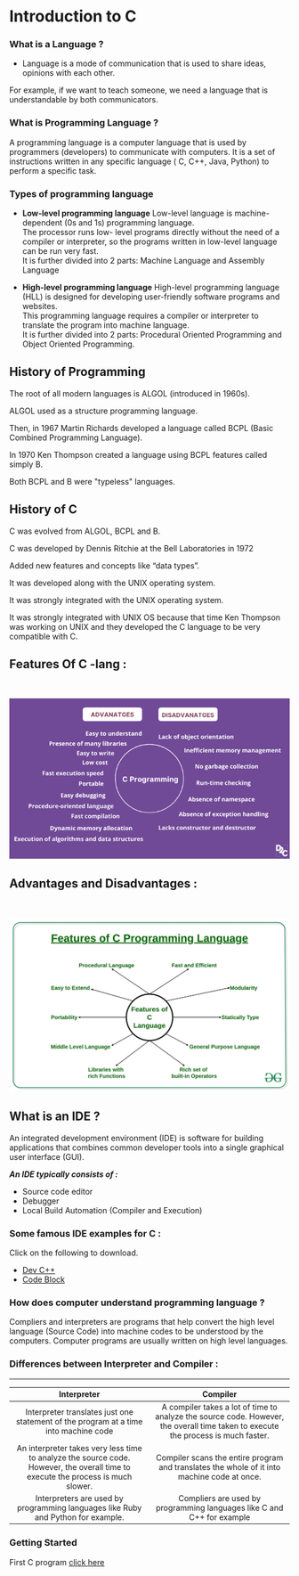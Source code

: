 
# Introduction to C

### What is a Language ?
- Language is a mode of communication that is used to share ideas, opinions with each other.

For example, if we want to teach someone, we need a language that is understandable by both communicators.

### What is Programming Language ?

A programming language is a computer language that is used by programmers (developers) to communicate with computers. It is a set of instructions written in any specific language ( C, C++, Java, Python) to perform a specific task.

### Types of programming language
- **Low-level programming language** 
Low-level language is machine-dependent (0s and 1s) programming language.\
The processor runs low- level programs directly without the need of a compiler or interpreter, so the programs written in low-level language can be run very fast.\
It is further divided into 2 parts:  Machine Language and Assembly Language

- **High-level programming language**
High-level programming language (HLL) is designed for developing user-friendly software programs and websites.\
This programming language requires a compiler or interpreter to translate the program into machine language.\
It is further divided into 2 parts: Procedural Oriented Programming and Object Oriented Programming.
 
## History of Programming 
The root of all modern languages is ALGOL (introduced in 1960s).

ALGOL used as a structure programming language.

Then, in 1967 Martin Richards developed a language called BCPL (Basic Combined Programming Language).

In 1970 Ken Thompson created a language using BCPL features called simply B.

Both BCPL and B were "typeless" languages.

## History of C
C was evolved from ALGOL, BCPL and B.

C was developed by Dennis Ritchie at the Bell Laboratories in 1972

Added new features and concepts like “data types”.

It was developed along with the UNIX operating system.

 It was strongly integrated with the UNIX operating system.

It was strongly integrated with UNIX OS because that time Ken Thompson was working on UNIX and they developed the C language to be very compatible with C. 

## Features Of C -lang :

<br/>

![](img/adv_disadv_c.png)

## Advantages and Disadvantages :
<br/><br/>
<img src="img/Features-of-C-Programming-Language.jpg"
     alt="Markdown Monster icon" width=700 />

## What is an IDE ?

An integrated development environment (IDE) is software for building applications that combines common developer tools into a single graphical user interface (GUI).

***An IDE typically consists of :***
- Source code editor
- Debugger
- Local Build Automation (Compiler and Execution)


### Some famous IDE examples for C :
Click on the following to download.
- [Dev C++](https://link-url-here.org)
- [Code Block](https://link-url-here.org)

### How does computer understand programming language ?
Compliers and interpreters are programs that help convert the high level language (Source Code) into machine codes to be understood by the computers. Computer programs are usually written on high level languages.

### Differences between Interpreter and Compiler :

---

Interpreter             |  Compiler
:-------------------------:|:-------------------------:
Interpreter translates just one statement of the program at a time into machine code |A compiler takes a lot of time to analyze the source code. However, the overall time taken to execute the process is much faster.
An interpreter takes very less time to analyze the source code. However, the overall time to execute the process is much slower.|  Compiler scans the entire program and translates the whole of it into machine code at once.
Interpreters are used by programming languages like Ruby and Python for example.|Compliers are used by programming languages like C and C++ for example

### Getting Started

First C program  [click here]()
